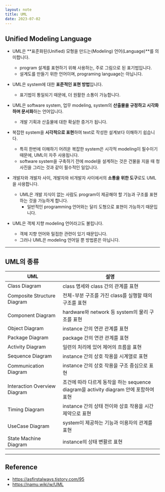```yaml
---
layout: note
title: UML
date: 2023-07-02
---
```





## Unified Modeling Language

- UML은 **표준화된(Unified) 모형을 만드는(Modeling) 언어(Language)**를 의미합니다.
    - program 설계를 표현하기 위해 사용하는, 주로 그림으로 된 표기법입니다.
    - 설계도를 만들기 위한 언어이며, programing language는 아닙니다.

- UML은 system에 대한 **표준적인 표현 방법**입니다.
    - 표기법이 통일되기 때문에, 더 원활한 소통이 가능합니다.

- UML은 software system, 업무 modeling, system의 **산출물을 규정하고 시각화하며 문서화**하는 언어입니다.
    - 개발 기획과 산출물에 대한 확실한 증거가 됩니다.

- 복잡한 system을 **시각적으로 표현**하여 text로 작성한 설계보다 이해하기 쉽습니다.
    - 특히 한번에 이해하기 어려운 복잡한 system은 시각적 modeling이 필수이기 때문에, UML이 자주 사용됩니다.
    - software system을 구축하기 전에 model을 설계하는 것은 건물을 지을 때 청사진을 그리는 것과 같이 필수적인 일입니다.

- 개발자와 개발자 사이, 개발자와 비개발자 사이에서의 **소통을 위한 도구**로도 UML을 사용합니다.
    - UML은 개발 지식이 없는 사람도 program이 제공해야 할 기능과 구조를 표현하는 것을 가능하게 합니다.
        - 일반적인 programming 언어와는 달리 도형으로 표현이 가능하기 때문입니다.

- UML은 객체 지향 modeling 언어라고도 불립니다.
    - 객체 지향 언어와 밀접한 관련이 있기 때문입니다.
    - 그러나 UML은 modeling 언어일 뿐 방법론은 아닙니다.




---




## UML의 종류

| UML | 설명 |
| --- | --- |
| Class Diagram | class 명세와 class 간의 관계를 표현 |
| Composite Structure Diagram | 전체-부분 구조를 가진 class를 실행할 때의 구조를 표현 |
| Component Diagram | hardware와 network 등 system의 물리 구조를 표현 |
| Object Diagram | instance 간의 연관 관계를 표현 |
| Package Diagram | package 간의 연관 관계를 표현 |
| Activity Diagram | 일련의 처리에 있어 제어의 흐름을 표현 |
| Sequence Diagram | instance 간의 상호 작용을 시계열로 표현 |
| Communication Diagram | instance 간의 상호 작용을 구조 중심으로 표현 |
| Interaction Overview Diagram | 조건에 따라 다르게 동작을 하는 sequence diagram을 activity diagram 안에 포함하여 표현 |
| Timing Diagram | instance 간의 상태 전이와 상호 작용을 시간 제약으로 표현 |
| UseCase Diagram | system이 제공하는 기능과 이용자의 관계를 표현 |
| State Machine Diagram | instance의 상태 변활르 표현 |




---




## Reference

- <https://asfirstalways.tistory.com/95>
- <https://namu.wiki/w/UML>

